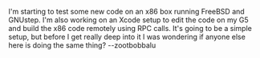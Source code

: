 I'm starting to test some new code on an x86 box running FreeBSD and GNUstep. I'm also working on an Xcode setup to edit the code on my G5 and build the x86 code remotely using RPC calls. It's going to be a simple setup, but before I get really deep into it I was wondering if anyone else here is doing the same thing? --zootbobbalu
